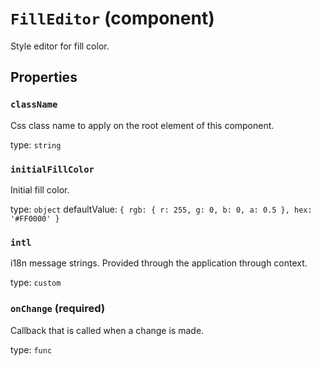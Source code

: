 `FillEditor` (component)
========================

Style editor for fill color.

Properties
----------

### `className`

Css class name to apply on the root element of this component.

type: `string`


### `initialFillColor`

Initial fill color.

type: `object`
defaultValue: `{
  rgb: {
    r: 255,
    g: 0,
    b: 0,
    a: 0.5
  },
  hex: '#FF0000'
}`


### `intl`

i18n message strings. Provided through the application through context.

type: `custom`


### `onChange` (required)

Callback that is called when a change is made.

type: `func`

